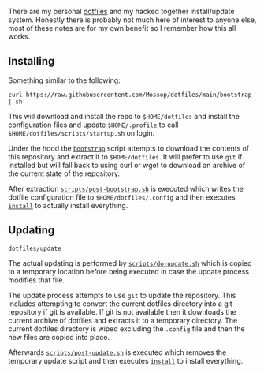 There are my personal [dotfiles](https://dotfiles.github.io/) and my hacked
together install/update system. Honestly there is probably not much here of
interest to anyone else, most of these notes are for my own benefit so I
remember how this all works.

## Installing

Something similar to the following:

```
curl https://raw.githubusercontent.com/Mossop/dotfiles/main/bootstrap | sh
```

This will download and install the repo to `$HOME/dotfiles` and install the
configuration files and update `$HOME/.profile` to call `$HOME/dotfiles/scripts/startup.sh`
on login.

Under the hood the [`bootstrap`](https://github.com/Mossop/dotfiles/blob/main/bootstrap)
script attempts to download the contents of this repository and extract it to
`$HOME/dotfiles`. It will prefer to use `git` if installed but will fall back to
using curl or wget to download an archive of the current state of the repository.

After extraction [`scripts/post-bootstrap.sh`](https://github.com/Mossop/dotfiles/blob/main/scripts/post-bootstrap.sh)
is executed which writes the dotfile configuration file to `$HOME/dotfiles/.config`
and then executes [`install`](https://github.com/Mossop/dotfiles/blob/main/install)
to actually install everything.

## Updating

```
dotfiles/update
```

The actual updating is performed by [`scripts/do-update.sh`](https://github.com/Mossop/dotfiles/blob/main/scripts/do-update.sh)
which is copied to a temporary location before being executed in case the update
process modifies that file.

The update process attempts to use `git` to update the repository. This includes
attempting to convert the current dotfiles directory into a git repository if
git is available. If git is not available then it downloads the current archive
of dotfiles and extracts it to a temporary directory. The current dotfiles
directory is wiped excluding the `.config` file and then the new files are copied
into place.

Afterwards [`scripts/post-update.sh`](https://github.com/Mossop/dotfiles/blob/main/scripts/post-update.sh)
is executed which removes the temporary update script and then executes
[`install`](https://github.com/Mossop/dotfiles/blob/main/install) to install
everything.
